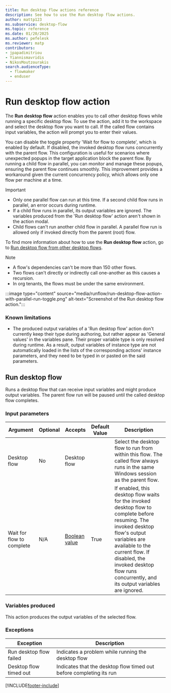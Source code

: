 ```yaml
---
title: Run desktop flow actions reference
description: See how to use the Run desktop flow actions.
author: mattp123
ms.subservice: desktop-flow
ms.topic: reference
ms.date: 01/20/2025
ms.author: pefelesk
ms.reviewer: matp
contributors:
- jpapadimitriou
- Yiannismavridis
- NikosMoutzourakis
search.audienceType: 
  - flowmaker
  - enduser
---
```


# Run desktop flow action

The **Run desktop flow** action enables you to call other desktop flows while running a specific desktop flow. To use the action, add it to the workspace and select the desktop flow you want to call. If the called flow contains input variables, the action will prompt you to enter their values.

You can disable the toggle property 'Wait for flow to complete', which is enabled by default. If disabled, the invoked desktop flow runs concurrently with the parent flow. This configuration is useful for scenarios where unexpected popups in the target application block the parent flow. By running a child flow in parallel, you can monitor and manage these popups, ensuring the parent flow continues smoothly. This improvement provides a workaround given the current concurrency policy, which allows only one flow per machine at a time.

>[!IMPORTANT]
>
> - Only one parallel flow can run at this time. If a second child flow runs in parallel, an error occurs during runtime.
> - If a child flow runs in parallel, its output variables are ignored. The variables produced from the 'Run desktop flow' action aren't shown in the action modal.
> - Child flows can't run another child flow in parallel. A parallel flow run is allowed only if invoked directly from the parent (root) flow.

To find more information about how to use the **Run desktop flow** action, go to [Run desktop flow from other desktop flows](../how-to/run-desktop-flow-action.md).

>[!NOTE]
>
> - A flow's dependencies can't be more than 150 other flows.
> - Two flows can't directly or indirectly call one-another as this causes a recursion.
> - In org tenants, the flows must be under the same environment.

:::image type="content" source="media/runflow/run-desktop-flow-action-with-parallel-run-toggle.png" alt-text="Screenshot of the Run desktop flow action.":::

### Known limitations

- The produced output variables of a 'Run desktop flow' action don't currently keep their type during authoring, but rather appear as 'General values' in the variables pane. Their proper variable type is only resolved during runtime. As a result, output variables of instance type are not automatically loaded in the lists of the corresponding actions' instance parameters, and they need to be typed in or pasted on the said parameters.

## <a name="runflow"></a> Run desktop flow

Runs a desktop flow that can receive input variables and might produce output variables. The parent flow run will be paused until the called desktop flow completes.

### Input parameters

|Argument|Optional|Accepts|Default Value|Description|
|-----|-----|-----|-----|-----|
|Desktop flow|No|Desktop flow||Select the desktop flow to run from within this flow. The called flow always runs in the same Windows session as the parent flow.|
|Wait for flow to complete|N/A|[Boolean value](../variable-data-types.md#boolean-value)|True|If enabled, this desktop flow waits for the invoked desktop flow to complete before resuming. The invoked desktop flow's output variables are available to the current flow. If disabled, the invoked desktop flow runs concurrently, and its output variables are ignored.|

### Variables produced

This action produces the output variables of the selected flow.

### <a name="runflow_onerror"></a> Exceptions

|Exception|Description|
|-----|-----|
|Run desktop flow failed|Indicates a problem while running the desktop flow|
|Desktop flow timed out|Indicates that the desktop flow timed out before completing its run|

[!INCLUDE[footer-include](../../includes/footer-banner.md)]
